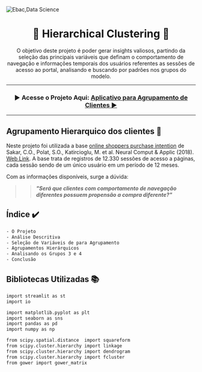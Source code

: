 <img src="https://raw.githubusercontent.com/guilherme-rhein/Agrupamento_Hierarquico/main/img/ebac_data_science.png" alt="Ebac,Data Science">
<h1 align="center">
    💫 Hierarchical Clustering 💫</a>
</h1>

<p align="center"> O objetivo deste projeto é poder gerar insights valiosos, partindo da seleção das principais variáveis que definam o comportamento de navegação e informações temporais dos usuários referentes as sessões de acesso ao portal, analisando e buscando por padrões nos grupos do modelo. </p>

---

<h3 align="center">
    ▶️ Acesse o Projeto Aqui: <a href="https://agrupamentohierarquico-ofnkdgjqhhfycyanfugrfr.streamlit.app/">Aplicativo para Agrupamento de Clientes ▶️</a>
    <br>
</h3>

---

## Agrupamento Hierarquico dos clientes 📌
Neste projeto foi utilizada a base [online shoppers purchase intention](https://archive.ics.uci.edu/ml/datasets/Online+Shoppers+Purchasing+Intention+Dataset) de Sakar, C.O., Polat, S.O., Katircioglu, M. et al. Neural Comput & Applic (2018). [Web Link](https://doi.org/10.1007/s00521-018-3523-0). A base trata de registros de 12.330 sessões de acesso a páginas, cada sessão sendo de um único usuário em um período de 12 meses.<br>

Com as informações disponíveis, surge a dúvida:
>> ***"Será que clientes com comportamento de navegação diferentes possuem propensão a compra diferente?"***

## Índice ✔️

```bash
- O Projeto
- Análise Descritiva
- Seleção de Variáveis de para Agrupamento
- Agrupamentos Hierárquicos
- Analisando os Grupos 3 e 4
- Conclusão
```

## Bibliotecas Utilizadas 📚

```bash
import streamlit as st
import io

import matplotlib.pyplot as plt
import seaborn as sns
import pandas as pd
import numpy as np

from scipy.spatial.distance  import squareform
from scipy.cluster.hierarchy import linkage
from scipy.cluster.hierarchy import dendrogram
from scipy.cluster.hierarchy import fcluster
from gower import gower_matrix
```

